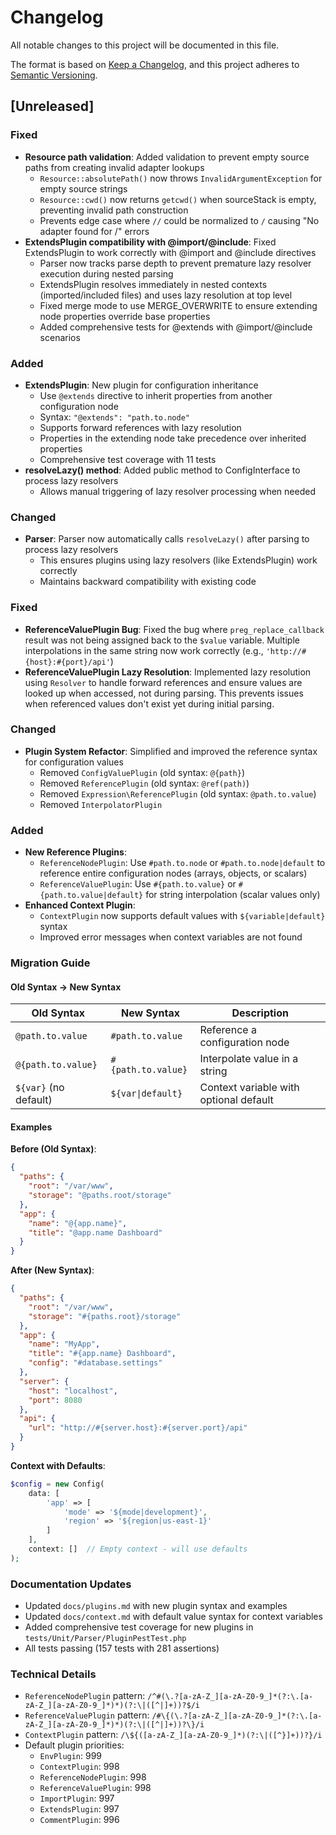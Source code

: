 # Changelog

All notable changes to this project will be documented in this file.

The format is based on [Keep a Changelog](https://keepachangelog.com/en/1.0.0/),
and this project adheres to [Semantic Versioning](https://semver.org/spec/v2.0.0.html).

## [Unreleased]

### Fixed
- **Resource path validation**: Added validation to prevent empty source paths from creating invalid adapter lookups
  - `Resource::absolutePath()` now throws `InvalidArgumentException` for empty source strings
  - `Resource::cwd()` now returns `getcwd()` when sourceStack is empty, preventing invalid path construction
  - Prevents edge case where `//` could be normalized to `/` causing "No adapter found for /" errors
- **ExtendsPlugin compatibility with @import/@include**: Fixed ExtendsPlugin to work correctly with @import and @include directives
  - Parser now tracks parse depth to prevent premature lazy resolver execution during nested parsing
  - ExtendsPlugin resolves immediately in nested contexts (imported/included files) and uses lazy resolution at top level
  - Fixed merge mode to use MERGE_OVERWRITE to ensure extending node properties override base properties
  - Added comprehensive tests for @extends with @import/@include scenarios

### Added
- **ExtendsPlugin**: New plugin for configuration inheritance
  - Use `@extends` directive to inherit properties from another configuration node
  - Syntax: `"@extends": "path.to.node"`
  - Supports forward references with lazy resolution
  - Properties in the extending node take precedence over inherited properties
  - Comprehensive test coverage with 11 tests
- **resolveLazy() method**: Added public method to ConfigInterface to process lazy resolvers
  - Allows manual triggering of lazy resolver processing when needed

### Changed
- **Parser**: Parser now automatically calls `resolveLazy()` after parsing to process lazy resolvers
  - This ensures plugins using lazy resolvers (like ExtendsPlugin) work correctly
  - Maintains backward compatibility with existing code

### Fixed
- **ReferenceValuePlugin Bug**: Fixed the bug where `preg_replace_callback` result was not being assigned back to the `$value` variable. Multiple interpolations in the same string now work correctly (e.g., `'http://#{host}:#{port}/api'`)
- **ReferenceValuePlugin Lazy Resolution**: Implemented lazy resolution using `Resolver` to handle forward references and ensure values are looked up when accessed, not during parsing. This prevents issues when referenced values don't exist yet during initial parsing.

### Changed
- **Plugin System Refactor**: Simplified and improved the reference syntax for configuration values
  - Removed `ConfigValuePlugin` (old syntax: `@{path}`)
  - Removed `ReferencePlugin` (old syntax: `@ref(path)`)
  - Removed `Expression\ReferencePlugin` (old syntax: `@path.to.value`)
  - Removed `InterpolatorPlugin`

### Added
- **New Reference Plugins**:
  - `ReferenceNodePlugin`: Use `#path.to.node` or `#path.to.node|default` to reference entire configuration nodes (arrays, objects, or scalars)
  - `ReferenceValuePlugin`: Use `#{path.to.value}` or `#{path.to.value|default}` for string interpolation (scalar values only)
- **Enhanced Context Plugin**:
  - `ContextPlugin` now supports default values with `${variable|default}` syntax
  - Improved error messages when context variables are not found

### Migration Guide

#### Old Syntax → New Syntax

| Old Syntax | New Syntax | Description |
|------------|------------|-------------|
| `@path.to.value` | `#path.to.value` | Reference a configuration node |
| `@{path.to.value}` | `#{path.to.value}` | Interpolate value in a string |
| `${var}` (no default) | `${var\|default}` | Context variable with optional default |

#### Examples

**Before (Old Syntax)**:
```json
{
  "paths": {
    "root": "/var/www",
    "storage": "@paths.root/storage"
  },
  "app": {
    "name": "@{app.name}",
    "title": "@app.name Dashboard"
  }
}
```

**After (New Syntax)**:
```json
{
  "paths": {
    "root": "/var/www",
    "storage": "#{paths.root}/storage"
  },
  "app": {
    "name": "MyApp",
    "title": "#{app.name} Dashboard",
    "config": "#database.settings"
  },
  "server": {
    "host": "localhost",
    "port": 8080
  },
  "api": {
    "url": "http://#{server.host}:#{server.port}/api"
  }
}
```

**Context with Defaults**:
```php
$config = new Config(
    data: [
        'app' => [
            'mode' => '${mode|development}',
            'region' => '${region|us-east-1}'
        ]
    ],
    context: []  // Empty context - will use defaults
);
```

### Documentation Updates

- Updated `docs/plugins.md` with new plugin syntax and examples
- Updated `docs/context.md` with default value syntax for context variables
- Added comprehensive test coverage for new plugins in `tests/Unit/Parser/PluginPestTest.php`
- All tests passing (157 tests with 281 assertions)

### Technical Details

- `ReferenceNodePlugin` pattern: `/^#(\.?[a-zA-Z_][a-zA-Z0-9_]*(?:\.[a-zA-Z_][a-zA-Z0-9_]*)*)(?:\|([^|]+))?$/i`
- `ReferenceValuePlugin` pattern: `/#\{(\.?[a-zA-Z_][a-zA-Z0-9_]*(?:\.[a-zA-Z_][a-zA-Z0-9_]*)*)(?:\|([^|]+))?\}/i`
- `ContextPlugin` pattern: `/\${([a-zA-Z_][a-zA-Z0-9_]*)(?:\|([^}]+))?}/i`
- Default plugin priorities:
  - `EnvPlugin`: 999
  - `ContextPlugin`: 998
  - `ReferenceNodePlugin`: 998
  - `ReferenceValuePlugin`: 998
  - `ImportPlugin`: 997
  - `ExtendsPlugin`: 997
  - `CommentPlugin`: 996
